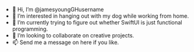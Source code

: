 - 👋 Hi, I’m @jamesyoungGHusername
- 👀 I’m interested in hanging out with my dog while working from home.
- 🌱 I’m currently trying to figure out whether SwiftUI is just functional programming.
- 💞️ I’m looking to collaborate on creative projects.
- 📫 Send me a message on here if you like.

<!---
jamesyoungGHusername/jamesyoungGHusername is a ✨ special ✨ repository because its `README.md` (this file) appears on your GitHub profile.
You can click the Preview link to take a look at your changes.
--->
